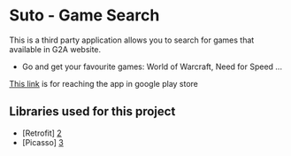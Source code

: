 # Suto - Game Search 

This is a third party application allows you to search for games that available in G2A website.

- Go and get your favourite games: World of Warcraft, Need for Speed ...

[This link][1] is for reaching the app in google play store

## Libraries used for this project
* [Retrofit] [2]
* [Picasso] [3]

[1]: https://play.google.com/store/apps/details?id=com.sutoen.sutogamessearch&hl=en
[2]: http://square.github.io/retrofit/
[3]: http://square.github.io/picasso/